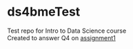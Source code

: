 # ds4bmeTest
Test repo for Intro to Data Science course<br/>
Created to answer Q4 on [assignment1](https://github.com/bcaffo/ds4bme/blob/master/assignment1.md)
